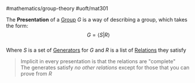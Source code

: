 #mathematics/group-theory #uoft/mat301 


The **Presentation** of a [Group](Group.md) $G$ is a way of describing a group, which takes the form:  
$$G=\langle S|R\rangle$$  
Where $S$ is a set of [Generators](Generator.md) for $G$ and $R$ is a list of [Relations](../../Computer%20Science/CSC236/CSC236%20Notes/Relation.md) they satisfy

> Implicit in every presentation is that the relations are "complete"  
> 	The generates satisfy *no other relations* except for those that you can prove from $R$

